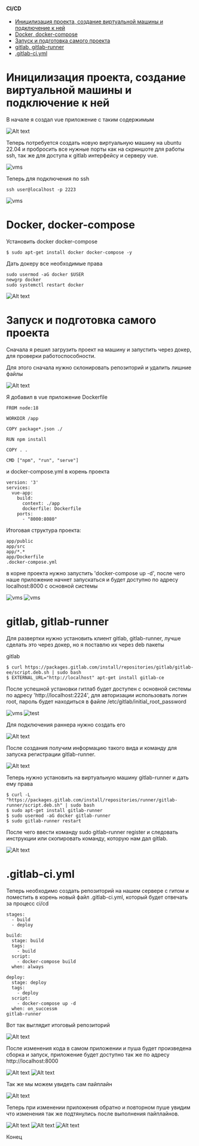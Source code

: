 #### CI/CD

- [Иницилизация проекта, создание виртуальной машины и подключение к ней](#иницилизация-проекта-создание-виртуальной-машины-и-подключение-к-ней)
- [Docker, docker-compose](#docker-docker-compose)
- [Запуск и подготовка самого проекта](#запуск-и-подготовка-самого-проекта)
- [gitlab, gitlab-runner](#gitlab-gitlab-runner)
- [.gitlab-ci.yml](#gitlab-ciyml)

# Иницилизация проекта, создание виртуальной машины и подключение к ней

В начале я создал vue приложение с таким содержимым

![Alt text](img/image-11.png)

Теперь потребуется создать новую виртуальную машину на ubuntu 22.04 и пробросить все нужные порты как на скриншоте для работы ssh, так же для доступа к gitlab интерфейсу и серверу vue.

![vms](img/port.JPG)

Теперь для подключения по ssh 

```
ssh user@localhost -p 2223
```

![vms](img/ssh.JPG)

#  Docker, docker-compose

Установить docker docker-compose

```
$ sudo apt-get install docker docker-compose -y
```

Дать докеру все необходимые права
```
sudo usermod -aG docker $USER
newgrp docker
sudo systemctl restart docker
```
![Alt text](img/image-12.png)
# Запуск и подготовка самого проекта
Сначала я решил загрузить проект на машину и запустить через докер, для проверки работоспособности. 

Для этого сначала нужно склонировать репозиторий и удалить лишние файлы

![Alt text](img/image20.png)

Я добавил в vue приложение Dockerfile
```
FROM node:18

WORKDIR /app

COPY package*.json ./

RUN npm install

COPY . .

CMD ["npm", "run", "serve"]
```

и docker-compose.yml в корень проекта

```
version: '3'
services:
  vue-app:
    build:
      context: ./app
      dockerfile: Dockerfile
    ports:
      - "8000:8080"
```

Итоговая  структура проекта:

```
app/public
app/src
app/*.*
app/Dockerfile
.docker-compose.yml
```

в корне проекта нужно запустить 'docker-compose up -d', после чего наше приложение начнет запускаться  и будет доступно по адресу localhost:8000 с основной системы

![vms](img/app1.JPG)
![vms](img/app2.JPG)

# gitlab, gitlab-runner
Для развертки нужно установить клиент gitlab, gitlab-runner,  лучше сделать это через докер, но я поставлю их через deb пакеты 

gitlab

```
$ curl https://packages.gitlab.com/install/repositories/gitlab/gitlab-ee/script.deb.sh | sudo bash
$ EXTERNAL_URL="http://localhost" apt-get install gitlab-ce
```
После успешной установки гитлаб будет доступен с основной  системы по адресу 'http://localhost:2224', для авторизации использовать логин  root, пароль будет находиться в файле /etc/gitlab/initial_root_password

![vms](img/password.JPG)
![test](img/image.png)

Для подключения раннера нужно создать его

![Alt text](img/image-2.png)

После создания получим информацию такого вида и команду для запуска регистрации  gitlab-runner. 

![Alt text](img/image-3.png)

Теперь нужно установить на виртуальную машину gitlab-runner и дать ему права

```
$ curl -L "https://packages.gitlab.com/install/repositories/runner/gitlab-runner/script.deb.sh" | sudo bash
$ sudo apt-get install gitlab-runner
$ sudo usermod -aG docker gitlab-runner
$ sudo gitlab-runner restart
```
После чего ввести команду sudo gitlab-runner register и следовать инструкции или скопировать  команду, которую нам дал gitlab.

![Alt text](img/image-13.png)

# .gitlab-ci.yml

Теперь необходимо создать репозиторий на нашем сервере с гитом и поместить в корень новый файл .gitlab-ci.yml, который будет отвечать за процесс ci/cd

```
stages:
  - build
  - deploy

build:
  stage: build
  tags:
    - build
  script:
    - docker-compose build
  when: always

deploy:
  stage: deploy
  tags:
    - deploy
  script:
    - docker-compose up -d
  when: on_successm
gitlab-runner
```
Вот так выглядит итоговый репозиторий

![Alt text](img/image-1.png)

После изменения кода в самом приложении и пуша будет произведена сборка и запуск, приложение будет доступно так же по адресу http://localhost:8000

![Alt text](img/image-4.png)
![Alt text](img/image-6.png)

Так же мы можем увидеть сам пайплайн

![Alt text](img/image-7.png)


Теперь при изменении приложения обратно и повторном пуше увидим  что изменения так же подтянулись  после выполнения пайплайнов.

![Alt text](img/image-8.png)
![Alt text](img/image-9.png)
![Alt text](img/image-10.png)

Конец